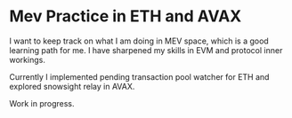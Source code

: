 # Mev Practice in ETH and AVAX

I want to keep track on what I am doing in MEV space, which is a good learning path for me. I have sharpened my skills in EVM and protocol inner workings. 

Currently I implemented pending transaction pool watcher for ETH and explored snowsight relay in AVAX. 

Work in progress. 